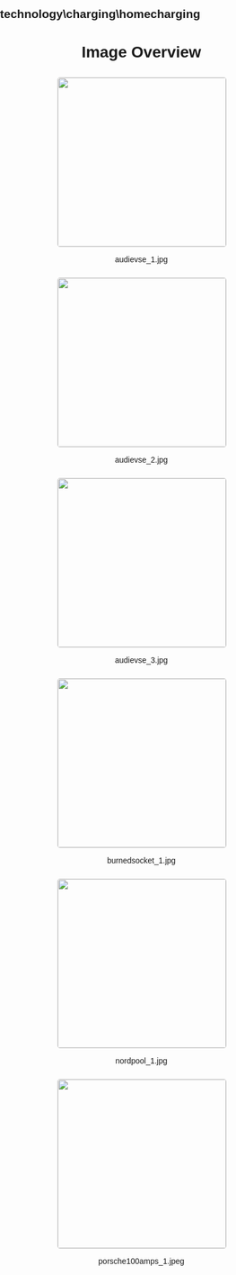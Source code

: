 ## technology\charging\homecharging
<style>
    body {
        font-family: Arial, sans-serif;
        margin: 0;
        padding: 0;
    }
    .image-gallery {
        display: flex;
        flex-wrap: wrap;
        gap: 10px;
        justify-content: center;
        padding: 10px;
    }
    .image-gallery img {
        width: 300px;
        height: auto;
        border: 1px solid #ddd;
        border-radius: 5px;
    }
    .image-gallery div {
        flex: 1 1 calc(33.333% - 20px); /* Three images per row on large screens */
        max-width: 300px;
        text-align: center;
    }
    @media (max-width: 768px) {
        .image-gallery div {
            flex: 1 1 calc(50% - 20px); /* Two images per row on medium screens */
        }
    }
    @media (max-width: 480px) {
        .image-gallery div {
            flex: 1 1 100%; /* One image per row on small screens */
        }
    }
</style>
<h1 style ="text-align: center;"> Image Overview </h1> <div class="image-gallery">
<div>
<img src="https://media.evkx.net/multimedia/technology/charging/homecharging/audievse_1_st.jpg">
<p>audievse_1.jpg</p>
</div>
<div>
<img src="https://media.evkx.net/multimedia/technology/charging/homecharging/audievse_2_st.jpg">
<p>audievse_2.jpg</p>
</div>
<div>
<img src="https://media.evkx.net/multimedia/technology/charging/homecharging/audievse_3_st.jpg">
<p>audievse_3.jpg</p>
</div>
<div>
<img src="https://media.evkx.net/multimedia/technology/charging/homecharging/burnedsocket_1_st.jpg">
<p>burnedsocket_1.jpg</p>
</div>
<div>
<img src="https://media.evkx.net/multimedia/technology/charging/homecharging/nordpool_1_st.jpg">
<p>nordpool_1.jpg</p>
</div>
<div>
<img src="https://media.evkx.net/multimedia/technology/charging/homecharging/porsche100amps_1_st.jpeg">
<p>porsche100amps_1.jpeg</p>
</div>
</div>
